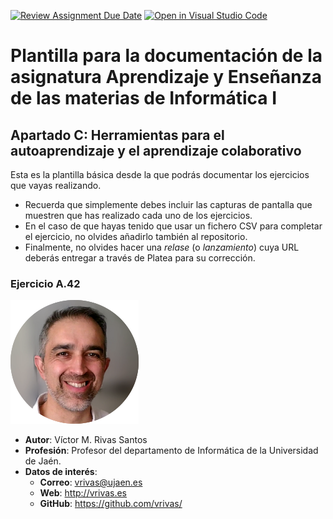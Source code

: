 [![Review Assignment Due Date](https://classroom.github.com/assets/deadline-readme-button-22041afd0340ce965d47ae6ef1cefeee28c7c493a6346c4f15d667ab976d596c.svg)](https://classroom.github.com/a/L3X1LjKV)
[![Open in Visual Studio Code](https://classroom.github.com/assets/open-in-vscode-2e0aaae1b6195c2367325f4f02e2d04e9abb55f0b24a779b69b11b9e10269abc.svg)](https://classroom.github.com/online_ide?assignment_repo_id=18129437&assignment_repo_type=AssignmentRepo)
# Plantilla para la documentación de la asignatura Aprendizaje y Enseñanza de las materias de Informática I
## Apartado C: Herramientas para el autoaprendizaje y el aprendizaje colaborativo

Esta es la plantilla básica desde la que podrás documentar los ejercicios que vayas realizando.

* Recuerda que simplemente debes incluir las capturas de pantalla que muestren que has realizado cada uno de los ejercicios.
* En el caso de que hayas tenido que usar un fichero CSV para completar el ejercicio, no olvides añadirlo también al repositorio.
* Finalmente, no olvides hacer una _relase_ (o _lanzamiento_) cuya URL deberás entregar a través de Platea para su corrección.

### Ejercicio A.42
![Foto de Víctor M. Rivas](https://github.com/Docencia-vrivas/maes-api-inf-plantilla-documentacion/blob/main/assets/img/vrivas-2024-redondo-2.png "Víctor M. Rivas Santos")
* __Autor__: Víctor M. Rivas Santos
* __Profesión__: Profesor del departamento de Informática de la Universidad de Jaén.
* __Datos de interés__:
  * __Correo__: vrivas@ujaen.es
  * __Web__: http://vrivas.es
  * __GitHub__: https://github.com/vrivas/
    
